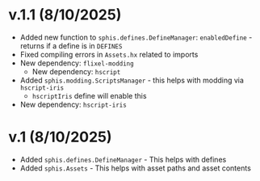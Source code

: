 # v.1.1 (8/10/2025)
- Added new function to `sphis.defines.DefineManager`: `enabledDefine` - returns if a define is in `DEFINES`
- Fixed compiling errors in `Assets.hx` related to imports
- New dependency: `flixel-modding`
  - New dependency: `hscript`
- Added `sphis.modding.ScriptsManager` - this helps with modding via `hscript-iris`
  - `hscriptIris` define will enable this
- New dependency: `hscript-iris`

# v.1 (8/10/2025)
- Added `sphis.defines.DefineManager` - This helps with defines
- Added `sphis.Assets` - This helps with asset paths and asset contents
